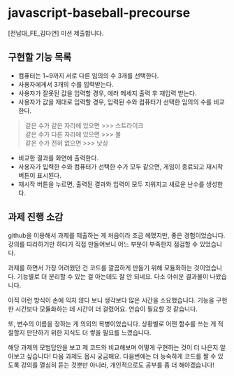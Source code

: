 # javascript-baseball-precourse

[전남대_FE_김다연] 미션 제출합니다.

## 구현할 기능 목록
- 컴퓨터는 1~9까지 서로 다른 임의의 수 3개를 선택한다.
- 사용자에게서 3개의 수를 입력받는다.
- 사용자가 잘못된 값을 입력할 경우, 에러 메세지 출력 후 재입력 받는다.
- 사용자가 값을 제대로 입력할 경우, 입력된 수와 컴퓨터가 선택한 임의의 수를 비교한다.
> 같은 수가 같은 자리에 있으면 >>> 스트라이크 \
같은 수가 다른 자리에 있으면 >>> 볼 \
같은 수가 전혀 없으면 >>> 낫싱
- 비교한 결과를 화면에 출력한다.
- 사용자가 입력한 수와 컴퓨터가 선택한 수가 모두 같으면, 게임이 종료되고 재시작 버튼이 표시된다.
- 재시작 버튼을 누르면, 출력된 결과와 입력이 모두 지워지고 새로운 난수를 생성한다.

## 과제 진행 소감
github을 이용해서 과제를 제출하는 게 처음이라 조금 헤맸지만, 좋은 경험이었습니다. 강의를 따라하기만 하다가 직접 만들어보니 어느 부분이 부족한지 점검할 수 있었습니다.

과제를 하면서 가장 어려웠던 건 코드를 깔끔하게 만들기 위해 모듈화하는 것이었습니다. 기능별로 더 분리할 수 있는 걸 아는데도 잘 안 되네요. 다소 아쉬운 결과물이 나왔습니다.

아직 이런 방식이 손에 익지 않다 보니 생각보다 많은 시간을 소요했습니다. 기능을 구현한 시간보다 모듈화하는 데 시간이 더 걸렸어요. 연습이 필요할 것 같습니다.

또, 변수의 이름을 정하는 게 의외의 복병이었습니다. 상황별로 어떤 함수를 쓰는 게 적절할지 판단하기 위한 지식도 더 쌓을 필요를 느꼈습니다.

해당 과제의 모범답안을 보고 제 코드와 비교해보며 어떻게 구현하는 것이 더 나은지 알아보고 싶습니다! 다음 과제도 몹시 궁금해요. 다음번에는 더 능숙하게 코드를 짤 수 있도록 강의를 열심히 듣는 것뿐만 아니라, 개인적으로도 공부를 좀 더 해야겠습니다!